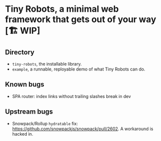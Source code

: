 # Tiny Robots, a minimal web framework that gets out of your way [🏗 WIP]

## Directory

- `tiny-robots`, the installable library.
- `example`, a runnable, reployable demo of what Tiny Robots can do.

## Known bugs

- SPA router: index links without trailing slashes break in dev

## Upstream bugs

- Snowpack/Rollup `hydratable` fix: https://github.com/snowpackjs/snowpack/pull/2602. A workaround is hacked in.
